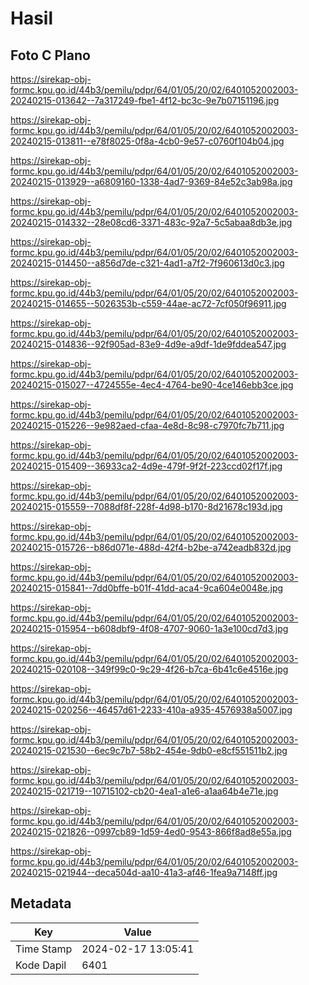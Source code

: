# Hasil

## Foto C Plano

https://sirekap-obj-formc.kpu.go.id/44b3/pemilu/pdpr/64/01/05/20/02/6401052002003-20240215-013642--7a317249-fbe1-4f12-bc3c-9e7b07151196.jpg

https://sirekap-obj-formc.kpu.go.id/44b3/pemilu/pdpr/64/01/05/20/02/6401052002003-20240215-013811--e78f8025-0f8a-4cb0-9e57-c0760f104b04.jpg

https://sirekap-obj-formc.kpu.go.id/44b3/pemilu/pdpr/64/01/05/20/02/6401052002003-20240215-013929--a6809160-1338-4ad7-9369-84e52c3ab98a.jpg

https://sirekap-obj-formc.kpu.go.id/44b3/pemilu/pdpr/64/01/05/20/02/6401052002003-20240215-014332--28e08cd6-3371-483c-92a7-5c5abaa8db3e.jpg

https://sirekap-obj-formc.kpu.go.id/44b3/pemilu/pdpr/64/01/05/20/02/6401052002003-20240215-014450--a856d7de-c321-4ad1-a7f2-7f960613d0c3.jpg

https://sirekap-obj-formc.kpu.go.id/44b3/pemilu/pdpr/64/01/05/20/02/6401052002003-20240215-014655--5026353b-c559-44ae-ac72-7cf050f96911.jpg

https://sirekap-obj-formc.kpu.go.id/44b3/pemilu/pdpr/64/01/05/20/02/6401052002003-20240215-014836--92f905ad-83e9-4d9e-a9df-1de9fddea547.jpg

https://sirekap-obj-formc.kpu.go.id/44b3/pemilu/pdpr/64/01/05/20/02/6401052002003-20240215-015027--4724555e-4ec4-4764-be90-4ce146ebb3ce.jpg

https://sirekap-obj-formc.kpu.go.id/44b3/pemilu/pdpr/64/01/05/20/02/6401052002003-20240215-015226--9e982aed-cfaa-4e8d-8c98-c7970fc7b711.jpg

https://sirekap-obj-formc.kpu.go.id/44b3/pemilu/pdpr/64/01/05/20/02/6401052002003-20240215-015409--36933ca2-4d9e-479f-9f2f-223ccd02f17f.jpg

https://sirekap-obj-formc.kpu.go.id/44b3/pemilu/pdpr/64/01/05/20/02/6401052002003-20240215-015559--7088df8f-228f-4d98-b170-8d21678c193d.jpg

https://sirekap-obj-formc.kpu.go.id/44b3/pemilu/pdpr/64/01/05/20/02/6401052002003-20240215-015726--b86d071e-488d-42f4-b2be-a742eadb832d.jpg

https://sirekap-obj-formc.kpu.go.id/44b3/pemilu/pdpr/64/01/05/20/02/6401052002003-20240215-015841--7dd0bffe-b01f-41dd-aca4-9ca604e0048e.jpg

https://sirekap-obj-formc.kpu.go.id/44b3/pemilu/pdpr/64/01/05/20/02/6401052002003-20240215-015954--b608dbf9-4f08-4707-9060-1a3e100cd7d3.jpg

https://sirekap-obj-formc.kpu.go.id/44b3/pemilu/pdpr/64/01/05/20/02/6401052002003-20240215-020108--349f99c0-9c29-4f26-b7ca-6b41c6e4516e.jpg

https://sirekap-obj-formc.kpu.go.id/44b3/pemilu/pdpr/64/01/05/20/02/6401052002003-20240215-020256--46457d61-2233-410a-a935-4576938a5007.jpg

https://sirekap-obj-formc.kpu.go.id/44b3/pemilu/pdpr/64/01/05/20/02/6401052002003-20240215-021530--6ec9c7b7-58b2-454e-9db0-e8cf551511b2.jpg

https://sirekap-obj-formc.kpu.go.id/44b3/pemilu/pdpr/64/01/05/20/02/6401052002003-20240215-021719--10715102-cb20-4ea1-a1e6-a1aa64b4e71e.jpg

https://sirekap-obj-formc.kpu.go.id/44b3/pemilu/pdpr/64/01/05/20/02/6401052002003-20240215-021826--0997cb89-1d59-4ed0-9543-866f8ad8e55a.jpg

https://sirekap-obj-formc.kpu.go.id/44b3/pemilu/pdpr/64/01/05/20/02/6401052002003-20240215-021944--deca504d-aa10-41a3-af46-1fea9a7148ff.jpg


## Metadata

| Key        | Value               |
| ---------- | ------------------- |
| Time Stamp | 2024-02-17 13:05:41 |
| Kode Dapil | 6401                |



